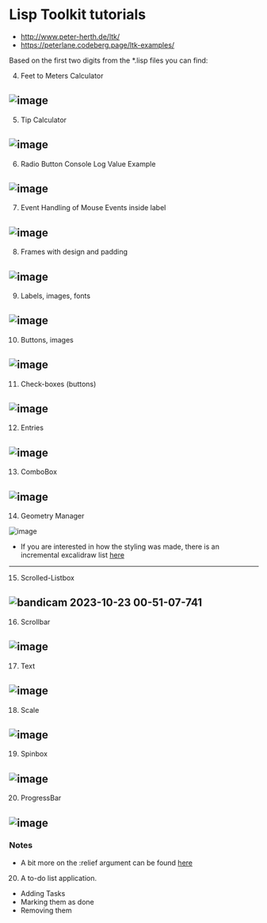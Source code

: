 # Lisp Toolkit tutorials
- http://www.peter-herth.de/ltk/
- https://peterlane.codeberg.page/ltk-examples/

Based on the first two digits from the *.lisp files you can find:

4. Feet to Meters Calculator

![image](https://github.com/art3xias23/clisp-ltk-tutorials/assets/23562239/6305c081-bd29-48de-b2e4-b38fd93ce262)
-----

5. Tip Calculator
   
![image](https://github.com/art3xias23/clisp-ltk-tutorials/assets/23562239/fdf64b7c-344c-4c65-b569-4b261c4f1db0)
-----

6. Radio Button Console Log Value Example
   
![image](https://github.com/art3xias23/clisp-ltk-tutorials/assets/23562239/4b3aa0a1-2457-4014-8999-2fff18b5b30a)
------

7. Event Handling of Mouse Events inside label

![image](https://github.com/art3xias23/clisp-ltk-tutorials/assets/23562239/6aca2625-e959-4336-b804-56f07d8cb848)
------

8. Frames with design and padding

![image](https://github.com/art3xias23/clisp-ltk-tutorials/assets/23562239/dd860d69-e5e7-4239-9fe7-57c9f435faf0)
------

9. Labels, images, fonts

![image](https://github.com/art3xias23/clisp-ltk-tutorials/assets/23562239/c20a0930-c34a-4057-947f-66d142eee7e5)
-----

10. Buttons, images

![image](https://github.com/art3xias23/clisp-ltk-tutorials/assets/23562239/f0ebd318-e4a9-4592-ba42-fa86e85e8deb)
-----

11. Check-boxes (buttons)

![image](https://github.com/art3xias23/clisp-ltk-tutorials/assets/23562239/5aaffb5b-774e-4c9c-b711-64bcc2c55e1a)
------

12. Entries

![image](https://github.com/art3xias23/clisp-ltk-tutorials/assets/23562239/576973b1-5fa6-4dab-b5ef-9422c32ddba6)
------

13. ComboBox

![image](https://github.com/art3xias23/clisp-ltk-tutorials/assets/23562239/129fb320-3e7b-4e27-817b-3806217a53dc)
------

14. Geometry Manager

![image](https://github.com/art3xias23/clisp-ltk-tutorials/assets/23562239/7b6565b1-f0cf-4503-bdb8-be6ddfd7e34a)

- If you are interested in how the styling was made, there is an incremental excalidraw list [here](https://github.com/art3xias23/clisp-ltk-tutorials/commit/5818a598cbf97424909654fdc2d23c031cb7c475#commitcomment-130594774)
------

15. Scrolled-Listbox

![bandicam 2023-10-23 00-51-07-741](https://github.com/art3xias23/clisp-ltk-tutorials/assets/23562239/fb615377-1f68-4224-bd49-1306926d1f0b)
------

16. Scrollbar

![image](https://github.com/art3xias23/clisp-ltk-tutorials/assets/23562239/e2ea612f-f4a2-4e75-9302-261d22f969e7)
------

17. Text

![image](https://github.com/art3xias23/clisp-ltk-tutorials/assets/23562239/78905abd-b2c9-4dc0-bce3-1209a7f38b88)
------

18. Scale

![image](https://github.com/art3xias23/clisp-ltk-tutorials/assets/23562239/de56306c-d7e2-4e04-80db-ade5ed0403ba)
------

19. Spinbox

![image](https://github.com/art3xias23/clisp-ltk-tutorials/assets/23562239/15d52983-2556-4f49-91f5-a21b2e2fd472)
------

20. ProgressBar

![image](https://github.com/art3xias23/clisp-ltk-tutorials/assets/23562239/1e28c6a6-df27-4390-8198-6bc0948e3528)
------




### Notes
- A bit more on the :relief argument can be found [here](https://github.com/art3xias23/clisp-ltk-tutorials/commit/94fe6a44f384314cb36d71f69f2cf3d382ec4b3d#commitcomment-130321349)




20. A to-do list application. 
 - Adding Tasks
 - Marking them as done
 - Removing them

